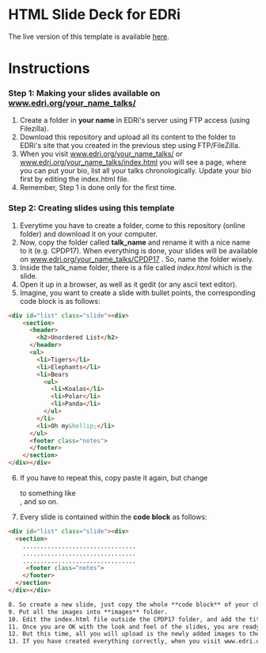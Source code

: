 # HTML Slide Deck for EDRi

The live version of this template is available [here](http://www.privacypies.org/edri-slide-deck-template/).

# Instructions
### Step 1: Making your slides available on www.edri.org/your_name_talks/
1. Create a folder in **your name** in EDRi's server using FTP access (using Filezilla). 
2. Download this repository and upload all its content to the folder to EDRi's site that you created in the previous step using FTP/FileZilla.
3. When you visit www.edri.org/your_name_talks/ or www.edri.org/your_name_talks/index.html you will see a page, where you can put your bio, list all your talks chronologically. Update your bio first by editing the index.html file.
4. Remember, Step 1 is done only for the first time.

### Step 2: Creating slides using this template
1. Everytime you have to create a folder, come to this repository (online folder) and download it on your computer.
2. Now, copy the folder called **talk_name** and rename it with a nice name to it (e.g. CPDP17). When everything is done, your slides will be available on www.edri.org/your_name_talks/CPDP17 . So, name the folder wisely.
3. Inside the talk_name folder, there is a file called *index.html* which is the slide.
4. Open it up in a browser, as well as it gedit (or any ascii text editor).
5. Imagine, you want to create a slide  with bullet points, the corresponding code block is as follows:
```html
<div id="list" class="slide"><div>
    <section>
      <header>
        <h2>Unordered List</h2>
      </header>
      <ul>
        <li>Tigers</li>
        <li>Elephants</li>
        <li>Bears
          <ul>
            <li>Koalas</li>
            <li>Polar</li>
            <li>Panda</li>
          </ul>
        </li>
        <li>Oh my&hellip;</li>
      </ul>
      <footer class="notes">
      </footer>
    </section>
</div></div>
```
6. If you have to repeat this, copy paste it again, but change <div id="list" class="slide"><div> to something like <div id="list2" class="slide"><div>, and so on.

7. Every slide is contained within the **code block** as follows:
```html
<div id="list" class="slide"><div>
  <section>
	................................
	................................
	................................
     <footer class="notes">
    </footer>
  </section>
</div></div>

8. So create a new slide, just copy the whole **code block** of your choice.
9. Put all the images into **images** folder.
10. Edit the index.html file outside the CPDP17 folder, and add the title, event, location, etc. Make sure everything works fine on your computer.
11. Once you are OK with the look and feel of the slides, you are ready to put it to EDRi's site.
12. But this time, all you will upload is the newly added images to the images folder in EDRi's site, and the newly created folder (as a whole), index.html folder only.
13. If you have created everything correctly, when you visit www.edri.org/your_name_talks/CPDP17, your slides will be online. Also, when you visit www.edri.org/your_name_talks/ you will see a new entry to CPDP17, and when you click it, it will take you to your slides.




